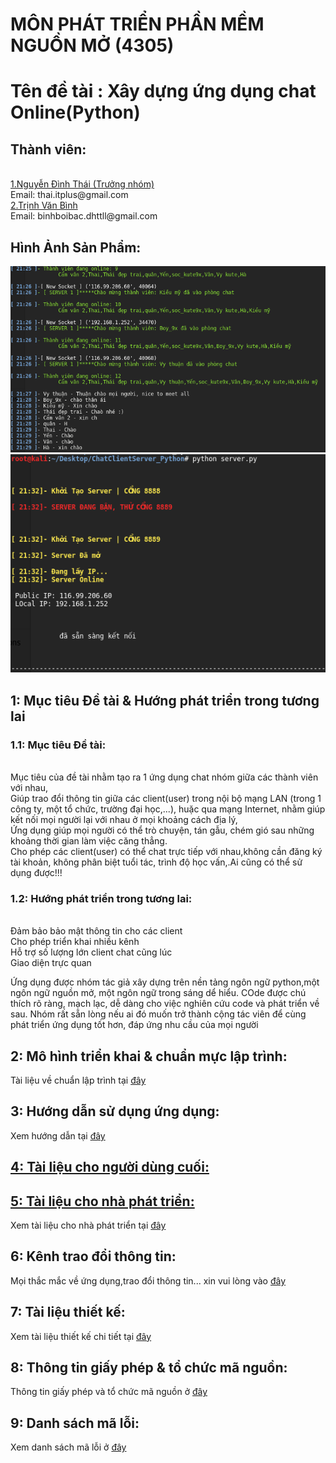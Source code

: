 <h1>MÔN PHÁT TRIỂN PHẦN MỀM NGUỒN MỞ (4305)</h1>
<h1>Tên đề tài : Xây dựng ứng dụng chat Online(Python) </h1>
<h2>Thành viên:</h2>
	<br><a href="https://www.facebook.com/chickns0up"> 1.Nguyễn Đình Thái (Trưởng nhóm) </a>
	<br>Email: thai.itplus@gmail.com
	<br><a href="https://www.facebook.com/trinh.binh.969">2.Trịnh Văn Bình </a>
	<br>Email: binhboibac.dhttll@gmail.com


<h2>Hình Ảnh Sản Phẩm:</h2>
<img src='/img/chat.PNG'>
<br><img src='/img/server2.PNG'>


<h2>1: Mục tiêu Đề tài & Hướng phát triển trong tương lai</h2>

<h3>1.1: Mục tiêu Đề tài:</h3>	
<br>Mục tiêu của đề tài nhằm tạo ra 1 ứng dụng chat nhóm giữa các thành viên với nhau, 
<br>Giúp trao đổi thông tin giữa các client(user) trong nội bộ mạng LAN (trong 1 công ty, một tổ chức, trường đại học,...), huặc qua mạng Internet, nhằm giúp kết nối mọi người lại với nhau ở mọi khoảng cách địa lý, 
<br>Ứng dụng giúp mọi người có thể trò chuyện, tán gẫu, chém gió sau những khoảng thời gian làm việc căng thẳng.
<br>Cho phép các client(user) có thể chat trực tiếp với nhau,không cần đăng ký tài khoản, không phân biệt tuổi tác, trình độ học vấn,.Ai cũng có thể sử dụng được!!!

<h3>1.2: Hướng phát triển trong tương lai:</h3>

<br> Đảm bảo bảo mật thông tin cho các client
<br> Cho phép triển khai nhiều kênh
<br> Hỗ trợ số lượng lớn client chat cũng lúc
<br> Giao diện trực quan
		
Ứng dụng được nhóm tác giả xây dựng trên nền tảng ngôn ngữ python,một ngôn ngữ nguồn mở, một ngôn ngữ trong sáng dể hiểu.
COde được chú thích rõ ràng, mạch lạc, dễ dàng cho việc nghiên cứu code và phát triển về sau.
Nhóm rất sẵn lòng nếu ai đó muốn trở thành cộng tác viên để cùng phát triển ứng dụng tốt hơn, đáp ứng nhu cầu của mọi người
	
<h2>2: Mô hình triển khai & chuẩn mực lập trình: </h2>

Tài liệu về chuẩn lập trình tại <a href="https://github.com/TCU1/ChatClientServer_Python/blob/master/Readme/programming.md">đây</a>

<h2> 3: Hướng dẫn sử dụng ứng dụng: </h2>
Xem hướng dẫn tại <a href="https://github.com/TCU1/ChatClientServer_Python/blob/master/Readme/hdsd.md">đây</a>
<h2><a href="https://github.com/TCU1/ChatClientServer_Python/tree/master/Document">4: Tài liệu cho người dùng cuối: </a></h2>

<h2><a href="https://github.com/TCU1/ChatClientServer_Python/tree/master/Document">5: Tài liệu cho nhà phát triển: </a></h2>
Xem tài liệu cho nhà phát triển tại <a href="https://drive.google.com/file/d/0BzFhBdZmpSNKQ3dpQ2Z6NW5lVmc/view?usp=sharing">đây</a>

<h2>6: Kênh trao đổi thông tin: </h2>
Mọi thắc mắc về ứng dụng,trao đổi thông tin... xin vui lòng vào <a href="https://www.facebook.com/chickns0up">đây</a>

<h2>7: Tài liệu thiết kế: </h2>
Xem tài liệu thiết kế chi tiết tại <a href="https://drive.google.com/file/d/0BzFhBdZmpSNKXzRjR1pueWdlNVk/view?usp=sharing">đây</a>

<h2>8: Thông tin giấy phép & tổ chức mã nguồn: </h2>
Thông tin giấy phép và tổ chức mã nguồn ở <a href="https://github.com/TCU1/ChatClientServer_Python/tree/master/Document">đây</a>

<h2>9: Danh sách mã lỗi: </h2>
Xem danh sách mã lỗi ở <a href="https://github.com/TCU1/ChatClientServer_Python/blob/master/Readme/issues.md">đây</a>

